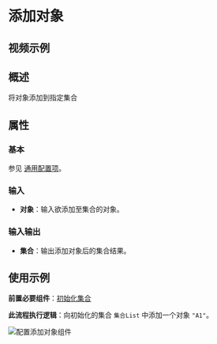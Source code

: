 # 添加对象

## 视频示例

## 概述

将对象添加到指定集合

## 属性

### 基本

参见 [通用配置项](../Appendix/CommonConfigurationItems.md)。

### 输入

- **对象**：输入欲添加至集合的对象。

### 输入输出

- **集合**：输出添加对象后的集合结果。

## 使用示例

**前置必要组件**：[初始化集合](../CollectionProcessing/InitializeCollectionActivity.md)

**此流程执行逻辑**：向初始化的集合 `集合List` 中添加一个对象 `"A1"`。

![配置添加对象组件](https://docimages.blob.core.chinacloudapi.cn/images/Activities/AddToCollectionActivity1.png)
